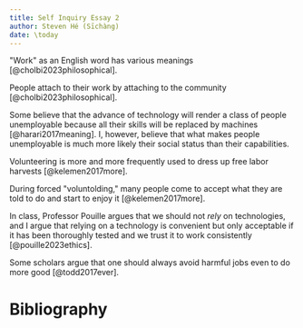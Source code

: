 ```yaml
---
title: Self Inquiry Essay 2
author: Steven Hé (Sīchàng)
date: \today
---
```


"Work" as an English word has various meanings [@cholbi2023philosophical].

People attach to their work by attaching to the community
[@cholbi2023philosophical].

Some believe that the advance of technology will render a class of people
unemployable because all their skills will be replaced by machines
[@harari2017meaning].
I, however, believe that what makes people unemployable is much more likely
their social status than their capabilities.

Volunteering is more and more frequently used to dress up free labor harvests
[@kelemen2017more].

During forced "voluntolding," many people come to accept what they are told to
do and start to enjoy it [@kelemen2017more].

In class, Professor Pouille argues that we should not *rely* on technologies,
and I argue that relying on a technology is convenient but only acceptable if
it has been thoroughly tested and we trust it to work consistently
[@pouille2023ethics].

Some scholars argue that one should always avoid harmful jobs even to do
more good [@todd2017ever].

# Bibliography
